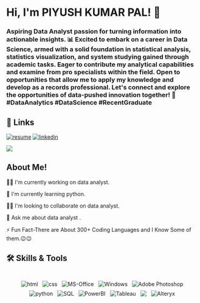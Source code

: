 # Hi, I'm PIYUSH KUMAR PAL! 👋

### Aspiring Data Analyst passion for turning information into actionable insights. 📊 Excited to embark on a career in Data Science, armed with a solid foundation in statistical analysis, statistics visualization, and system studying gained through academic tasks. Eager to contribute my analytical capabilities and examine from pro specialists within the field. Open to opportunities that allow me to apply my knowledge and develop as a records professional. Let's connect and explore the opportunities of data-pushed innovation together! 🚀 #DataAnalytics #DataScience #RecentGraduate

## 🔗 Links
[![resume](https://img.shields.io/badge/Resume-000?style=for-the-badge&logo=medium&logoColor=white)](link)
[![linkedin](https://img.shields.io/badge/linkedin-0A66C2?style=for-the-badge&logo=linkedin&logoColor=white)](www.linkedin.com/in/piyush-pal-215689324/)

<!--   ![Visitor Count](https://profile-counter.glitch.me/crishpy-coffe/count.svg) -->
  ![](https://komarev.com/ghpvc/?username=crishpy-coffe&label=PROFILE+VIEWS&color=red)
 </div>

## About Me!

👩‍💻 I'm currently working on data analyst.

🧠 I'm currently learning python.

👯‍♀️ I'm looking to collaborate on data analyst.

💬 Ask me about data analyst .

⚡️ Fun Fact-There are About 300+ Coding Languages and I Know Some of them.😉😉

## 🛠 Skills & Tools

<p align="center">
      <br />
<img src="https://user-images.githubusercontent.com/85267939/147403206-81d6abb0-b499-47e7-b1db-575fac65a5f9.png" alt="html" style="vertical-align:top; margin:4px">    
<img src="https://user-images.githubusercontent.com/85267939/147403234-801afc0b-79a9-4b0a-ac80-0caf1986373c.png" alt="css" style="vertical-align:top; margin:4px">
<img src="https://github.com/MikeCodesDotNET/ColoredBadges/blob/4a38660afb7be89a6032218589b4454a1285c7f8/png/dev/services/office_365.png" alt="MS-Office" style="vertical-align:top; margin:4px">
<img src="https://img.shields.io/badge/Windows-0078D6?style=for-the-badge&logo=windows&logoColor=white" alt="Windows" style="vertical-align:top; margin:4px">     
<img src="https://img.shields.io/badge/photoshop-330F63?style=for-the-badge&logo=adobe" alt="Adobe Photoshop" style="vertical-align:top; margin:4px">
<img src="https://img.shields.io/badge/python-FFD43B?style=for-the-badge&logo=PYTHON" alt="python"style="vertical-align:top; margin:4px">
<img src="https://img.shields.io/badge/SQL-f7f7f7?style=for-the-badge&logo=MySql" alt="SQL"style="vertical-align:top; margin:4px">
<img src="https://img.shields.io/badge/PowerBI-grey?style=for-the-badge&logo=PowerBi" alt="PowerBI" style="vertical-align:top; margin:4px">
<img src="https://img.shields.io/badge/Tableau-white?style=for-the-badge&logo=Tableau" alt="Tableau" style="vertical-align:top; margin:4px">
<img src="https://img.shields.io/badge/R%20Language-f7f7f7?style=for-the-badge&logo=RStudio alt="R Language" style="vertical-align:top; margin:4px">
<img src="https://img.shields.io/badge/Alteryx-black?style=for-the-badge&logo=Alteryx"alt="Alteryx" style="vertical-align:top; margin:4px">


</p>
<br />


